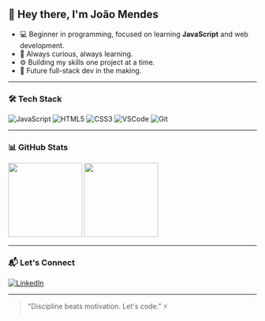 ## 👋 Hey there, I'm João Mendes

- 💻 Beginner in programming, focused on learning **JavaScript** and web development.
- 🧠 Always curious, always learning.
- ⚙️ Building my skills one project at a time.
- 🚀 Future full-stack dev in the making.

---

### 🛠️ Tech Stack

![JavaScript](https://img.shields.io/badge/-JavaScript-05122A?style=flat&logo=javascript)
![HTML5](https://img.shields.io/badge/-HTML5-05122A?style=flat&logo=html5)
![CSS3](https://img.shields.io/badge/-CSS3-05122A?style=flat&logo=css3)
![VSCode](https://img.shields.io/badge/-VSCode-05122A?style=flat&logo=visual-studio-code)
![Git](https://img.shields.io/badge/-Git-05122A?style=flat&logo=git)

---

### 📊 GitHub Stats

<p align="left">
  <img height="150em" src="https://github-readme-stats.vercel.app/api?username=JoaoMend3s&show_icons=true&theme=radical" />
  <img height="150em" src="https://github-readme-stats.vercel.app/api/top-langs/?username=JoaoMend3s&layout=compact&theme=radical" />
</p>

---

### 📬 Let's Connect

[![LinkedIn](https://img.shields.io/badge/-LinkedIn-05122A?style=flat&logo=linkedin)](https://www.linkedin.com/in/victor-joaomendes)

---

> "Discipline beats motivation. Let's code." ⚡
